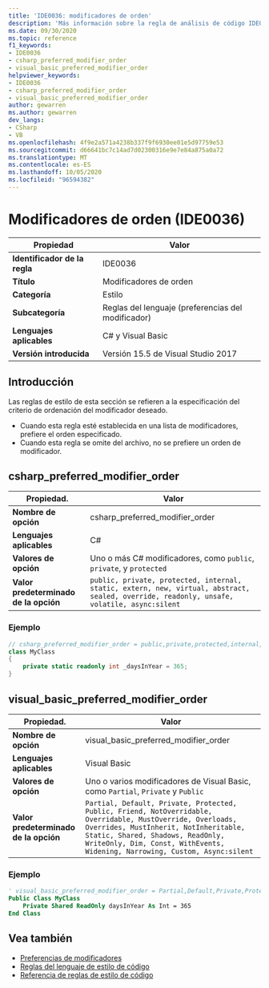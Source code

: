 ```yaml
---
title: 'IDE0036: modificadores de orden'
description: 'Más información sobre la regla de análisis de código IDE0036: los modificadores de orden'
ms.date: 09/30/2020
ms.topic: reference
f1_keywords:
- IDE0036
- csharp_preferred_modifier_order
- visual_basic_preferred_modifier_order
helpviewer_keywords:
- IDE0036
- csharp_preferred_modifier_order
- visual_basic_preferred_modifier_order
author: gewarren
ms.author: gewarren
dev_langs:
- CSharp
- VB
ms.openlocfilehash: 4f9e2a571a4238b337f9f6930ee01e5d97759e53
ms.sourcegitcommit: d66641bc7c14ad7d02300316e9e7e84a875a0a72
ms.translationtype: MT
ms.contentlocale: es-ES
ms.lasthandoff: 10/05/2020
ms.locfileid: "96594382"
---
```

# <a name="order-modifiers-ide0036"></a>Modificadores de orden (IDE0036)

|Propiedad|Valor|
|-|-|
| **Identificador de la regla** | IDE0036 |
| **Título** | Modificadores de orden |
| **Categoría** | Estilo |
| **Subcategoría** | Reglas del lenguaje (preferencias del modificador) |
| **Lenguajes aplicables** | C# y Visual Basic |
| **Versión introducida** | Versión 15.5 de Visual Studio 2017 |

## <a name="overview"></a>Introducción

Las reglas de estilo de esta sección se refieren a la especificación del criterio de ordenación del modificador deseado.

- Cuando esta regla esté establecida en una lista de modificadores, prefiere el orden especificado.
- Cuando esta regla se omite del archivo, no se prefiere un orden de modificador.

## <a name="csharp_preferred_modifier_order"></a>csharp_preferred_modifier_order

|Propiedad.|Valor|
|-|-|
| **Nombre de opción** | csharp_preferred_modifier_order |
| **Lenguajes aplicables** | C# |
| **Valores de opción** | Uno o más C# modificadores, como `public`, `private`, y `protected` |
| **Valor predeterminado de la opción** | `public, private, protected, internal, static, extern, new, virtual, abstract, sealed, override, readonly, unsafe, volatile, async:silent` |

### <a name="example"></a>Ejemplo

```csharp
// csharp_preferred_modifier_order = public,private,protected,internal,static,extern,new,virtual,abstract,sealed,override,readonly,unsafe,volatile,async
class MyClass
{
    private static readonly int _daysInYear = 365;
}
```

## <a name="visual_basic_preferred_modifier_order"></a>visual_basic_preferred_modifier_order

|Propiedad.|Valor|
|-|-|
| **Nombre de opción** | visual_basic_preferred_modifier_order |
| **Lenguajes aplicables** | Visual Basic |
| **Valores de opción** | Uno o varios modificadores de Visual Basic, como `Partial`, `Private` y `Public` |
| **Valor predeterminado de la opción** | `Partial, Default, Private, Protected, Public, Friend, NotOverridable, Overridable, MustOverride, Overloads, Overrides, MustInherit, NotInheritable, Static, Shared, Shadows, ReadOnly, WriteOnly, Dim, Const, WithEvents, Widening, Narrowing, Custom, Async:silent` |

### <a name="example"></a>Ejemplo

```vb
' visual_basic_preferred_modifier_order = Partial,Default,Private,Protected,Public,Friend,NotOverridable,Overridable,MustOverride,Overloads,Overrides,MustInherit,NotInheritable,Static,Shared,Shadows,ReadOnly,WriteOnly,Dim,Const,WithEvents,Widening,Narrowing,Custom,Async
Public Class MyClass
    Private Shared ReadOnly daysInYear As Int = 365
End Class
```

## <a name="see-also"></a>Vea también

- [Preferencias de modificadores](modifier-preferences.md)
- [Reglas del lenguaje de estilo de código](language-rules.md)
- [Referencia de reglas de estilo de código](index.md)
